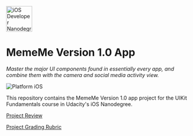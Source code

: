 <img src="https://s3-us-west-1.amazonaws.com/udacity-content/degrees/catalog-images/nd003.png" alt="iOS Developer Nanodegree logo" height="70" >

# MemeMe Version 1.0 App

*Master the major UI components found in essentially every app, and combine them with the camera and social media activity view.*

![Platform iOS](https://img.shields.io/badge/nanodegree-iOS-blue.svg)

This repository contains the MemeMe Version 1.0 app project for the UIKit Fundamentals course in Udacity's iOS Nanodegree.

 

[Project Review](https://github.com/jamesdellinger/ios-nanodegree-meme-me-version-1-app/blob/master/ios-nanodegree-meme-me-version-1-app-review.pdf)

[Project Grading Rubric](https://github.com/jamesdellinger/ios-nanodegree-meme-me-version-1-app/blob/master/meme-me-version-1-app-specs-and-rubric.pdf)
